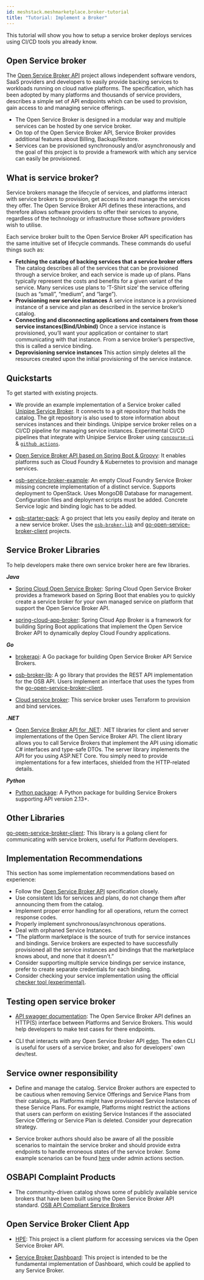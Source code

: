 ```yaml
---
id: meshstack.meshmarketplace.broker-tutorial
title: "Tutorial: Implement a Broker"
---
```


This tutorial will show you how to setup a service broker deploys services using CI/CD tools you already know.

## Open Service broker

The [Open Service Broker API](https://www.openservicebrokerapi.org/) project allows independent software vendors, SaaS providers and developers to easily provide backing services to workloads running on cloud native platforms. The specification, which has been adopted by many platforms and thousands of service providers, describes a simple set of API endpoints which can be used to provision, gain access to and managing service offerings.

- The Open Service Broker is designed in a modular way and multiple services can be hosted by one service broker.
- On top of the Open Service Broker API, Service Broker provides additional features about Billing, Backup/Restore.
- Services can be provisioned synchronously and/or asynchronously and the goal of this project is to provide a framework with which any service can easily be provisioned.

## What is service broker?

Service brokers manage the lifecycle of services, and platforms interact with service brokers to provision, get access to and manage the services they offer. The Open Service Broker API defines these interactions, and therefore allows software providers to offer their services to anyone, regardless of the technology or infrastructure those software providers wish to utilise.

Each service broker built to the Open Service Broker API specification has the same intuitive set of lifecycle commands. These commands do useful things such as:

- **Fetching the catalog of backing services that a service broker offers**
The catalog describes all of the services that can be provisioned through a service broker, and  each service is made up of plans. Plans typically represent the costs and benefits for a given variant of the service. Many services use plans to ‘T-Shirt size’ the service offering (such as “small”, “medium”, and “large”).
- **Provisioning new service instances**
A service instance is a provisioned instance of a service and plan as described in the service broker’s catalog.
- **Connecting and disconnecting applications and containers from those service instances(Bind/Unbind)**
Once a service instance is provisioned, you’ll want your application or container to start communicating with that instance. From a service broker’s perspective, this is called a service binding.
- **Deprovisioning service instances**
This action simply deletes all the resources created upon the initial provisioning of the service instance.

## Quickstarts

To get started with existing projects.

- We provide an example implementation of a Service broker called [Unipipe Service Broker](https://github.com/meshcloud/unipipe-service-broker). It connects to a git repository that holds the catalog. The git repository is also used to store information about services instances and their bindings. Unipipe service broker relies on a CI/CD pipeline for managing service instances. Experimental CI/CD pipelines that integrate with Unipipe Service Broker using [`concourse-ci`](https://github.com/Meshcloud/example-osb-ci) &  [`github actions`](https://github.com/meshcloud/unipipe-osb-cicd-github-actions).

- [Open Service Broker API based on Spring Boot & Groovy](https://github.com/swisscom/open-service-broker): It enables platforms such as Cloud Foundry & Kubernetes to provision and manage services.

- [osb-service-broker-example](https://github.com/evoila/osb-example):
An empty Cloud Foundry Service Broker missing concrete implementation of a distinct service.
Supports deployment to OpenStack. Uses MongoDB Database for management. Configuration files and deployment scripts must be added. Concrete Service logic and binding logic has to be added.

- [osb-starter-pack](https://github.com/pmorie/osb-starter-pack):
A go project that lets you easily deploy and iterate on a new service broker.
Uses the [`osb-broker-lib`](https://github.com/pmorie/osb-broker-lib) and
[go-open-service-broker-client](https://github.com/pmorie/go-open-service-broker-client)
projects.

## Service Broker Libraries

To help developers make there own service broker here are few libraries.

***Java***

- [Spring Cloud Open Service Broker](https://spring.io/projects/spring-cloud-open-service-broker):
Spring Cloud Open Service Broker provides a framework based on Spring Boot that
enables you to quickly create a service broker for your own managed service on
platform that support the Open Service Broker API.

- [spring-cloud-app-broker](https://github.com/spring-cloud/spring-cloud-app-broker):
Spring Cloud App Broker is a framework for building Spring Boot applications that implement the Open Service Broker API to dynamically deploy Cloud Foundry applications.

***Go***

- [brokerapi](https://github.com/pivotal-cf/brokerapi):
A Go package for building Open Service Broker API Service Brokers.

- [osb-broker-lib](https://github.com/pmorie/osb-broker-lib):
A go library that provides the REST API implementation for the OSB API. Users
implement an interface that uses the types from the
[go-open-service-broker-client](https://github.com/pmorie/go-open-service-broker-client).

- [Cloud service broker](https://github.com/pivotal/cloud-service-broker/):
This service broker uses Terraform to provision and bind services.

***.NET***

- [Open Service Broker API for .NET](https://github.com/AXOOM/OpenServiceBroker):
.NET libraries for client and server implementations of the Open Service Broker API. The client library allows you to call Service Brokers that implement the API using idiomatic C# interfaces and type-safe DTOs. The server library implements the API for you using ASP.NET Core. You simply need to provide implementations for a few interfaces, shielded from the HTTP-related details.

***Python***

- [Python package](https://pypi.org/project/openbrokerapi/): A Python package for building Service Brokers supporting API version 2.13+.

## Other Libraries

[go-open-service-broker-client](https://github.com/pmorie/go-open-service-broker-client):
This library is a golang client for communicating with service brokers,
useful for Platform developers.


## Implementation Recommendations

This section has some implementation recommendations based on experience:

- Follow the [Open Service Broker API](https://github.com/openservicebrokerapi/servicebroker/blob/master/spec.md) specification closely.
- Use consistent Ids for services and plans, do not change them after announcing them from the catalog.
- Implement proper error handling for all operations, return the correct response codes.
- Properly implement synchronous/asynchronous operations.
- Deal with orphaned Service Instances.
- “The platform marketplace is the source of truth for service instances and bindings. Service brokers are expected to have successfully provisioned all the service instances and bindings that the marketplace knows about, and none that it doesn't.”
- Consider supporting multiple service bindings per service instance, prefer to create separate credentials for each binding.
- Consider checking your service implementation using the official [checker tool (experimental)](https://github.com/openservicebrokerapi/osb-checker).

## Testing open service broker

- [API swagger documentation](https://petstore.swagger.io/?url=https://raw.githubusercontent.com/openservicebrokerapi/servicebroker/v2.16/openapi.yaml#/): The Open Service Broker API defines an HTTP(S) interface between Platforms and Service Brokers. This would help developers to make test cases for there endpoints.

- CLI that interacts with any Open Service Broker API [eden](https://starkandwayne.com/blog/welcome-to-eden-a-cli-for-every-open-service-broker-api/). The eden CLI is useful for users of a service broker, and also for developers' own dev/test.

## Service owner responsibility

- Define and manage the catalog. Service Broker authors are expected to be cautious when removing Service Offerings and Service Plans from their catalogs, as Platforms might have provisioned Service Instances of these Service Plans. For example, Platforms might restrict the actions that users can perform on existing Service Instances if the associated Service Offering or Service Plan is deleted. Consider your deprecation strategy.

- Service broker authors should also be aware of all the possible scenarios to maintain the service broker and should provide extra endpoints to handle erroneous states of the service broker. Some example scenarios can be found [here](https://github.com/swisscom/open-service-broker) under admin actions section.

## OSBAPI Complaint Products

- The community-driven catalog shows some of publicly available service brokers that have been built using the Open Service Broker API standard. [OSB API Compliant Service Brokers](https://www.openservicebrokerapi.org/compliant-service-brokers)

## Open Service Broker Client App

- [HPE](https://github.com/reddypramod85/hpe-openservicebroker-clientapp): This project is a client platform for accessing services via the Open Service Broker API.

- [Service Broker Dashboard](https://github.com/evoila/osb-dashboard): This project is intended to be the fundamental implementation of Dashboard, which could be applied to any Service Broker.
